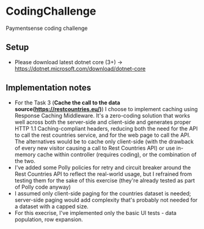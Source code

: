 # CodingChallenge
Paymentsense coding challenge

## Setup
* Please download latest dotnet core (3+) -> https://dotnet.microsoft.com/download/dotnet-core

## Implementation notes
* For the Task 3 (**Cache the call to the data source(https://restcountries.eu/)**) I choose to implement caching using Response Caching Middleware. It's a zero-coding solution that works well across both the server-side and client-side and generates proper HTTP 1.1 Caching-compliant headers, reducing both the need for the API to call the rest countries service, and for the web page to call the API. The alternatives would be to cache only client-side (with the drawback of every new visitor causing a call to Rest Countries API) or use in-memory cache within controller (requires coding), or the combination of the two.
* I've added some Polly policies for retry and circuit breaker around the Rest Countries API to reflect the real-world usage, but I refrained from testing them for the sake of this exercise (they're already tested as part of Polly code anyway)
* I assumed only client-side paging for the countries dataset is needed; server-side paging would add complexity that's probably not needed for a dataset with a capped size.
* For this execrise, I've implemented only the basic UI tests - data population, row expansion.